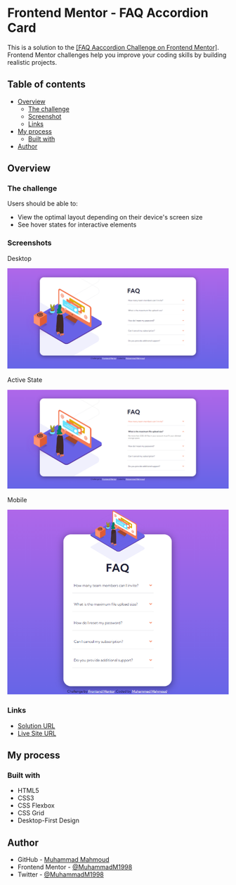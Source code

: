# Frontend Mentor - FAQ Accordion Card

This is a solution to the [[FAQ Aaccordion Challenge on Frontend Mentor]](https://www.frontendmentor.io/challenges/faq-accordion-card-XlyjD0Oam).
Frontend Mentor challenges help you improve your coding skills by building realistic projects.

## Table of contents

-   [Overview](#overview)
    -   [The challenge](#the-challenge)
    -   [Screenshot](#screenshot)
    -   [Links](#links)
-   [My process](#my-process)
    -   [Built with](#built-with)
-   [Author](#author)

## Overview

### The challenge

Users should be able to:

-   View the optimal layout depending on their device's screen size
-   See hover states for interactive elements

### Screenshots

Desktop

![Screenshot-Desktop.png](images/Screenshot-Desktop.png)

Active State

![Screenshot-ActiveState.png](images/Screenshot-ActiveState.png)

Mobile

![Screenshot-Mobile.png](images/Screenshot-Mobile.png)

### Links

-   [Solution URL](https://github.com/MuhammadM1998/FAQ-Accordion-Card)
-   [Live Site URL](https://muhammadm1998.github.io/FAQ-Accordion-Card/)

## My process

### Built with

-   HTML5
-   CSS3
-   CSS Flexbox
-   CSS Grid
-   Desktop-First Design

## Author

-   GitHub - [Muhammad Mahmoud](https://github.com/MuhammadM1998)
-   Frontend Mentor - [@MuhammadM1998](https://www.frontendmentor.io/profile/MuhammadM1998)
-   Twitter - [@MuhammadM1998](https://www.twitter.com/MuhammadM1998)
